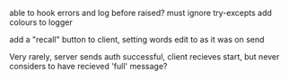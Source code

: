 able to hook errors and log before raised? must ignore try-excepts
add colours to logger

add a "recall" button to client, setting words edit to as it was on send

Very rarely, server sends auth successful, client recieves start, but never considers to have recieved 'full' message?